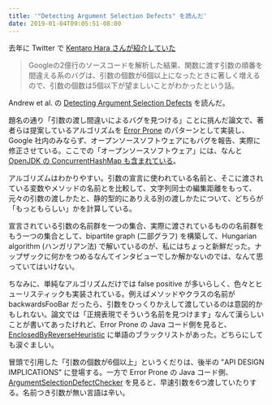 ```yaml
---
title: '"Detecting Argument Selection Defects" を読んだ'
date: 2019-01-04T09:05:51-08:00
---
```

去年に Twitter で [Kentaro Hara さんが紹介していた](https://twitter.com/xharaken/status/1065050626223042560)

> Googleの2億行のソースコードを解析した結果、関数に渡す引数の順番を間違える系のバグは、引数の個数が6個以上になったときに著しく増えるので、引数の個数は5個以下が望ましいことがわかったという話。

Andrew et al. の [Detecting Argument Selection Defects](https://ai.google/research/pubs/pub46317) を読んだ。

題名の通り「引数の渡し間違いによるバグを見つける」ことに挑んだ論文で、著者らは提案しているアルゴリズムを [Error Prone](https://errorprone.info/) のパターンとして実装し、Google 社内のみならず、オープンソースソフトウェアにもバグを報告、実際に修正させている。ここでの「オープンソースソフトウェア」には、なんと [OpenJDK の ConcurrentHashMap も含まれている](https://bugs.openjdk.java.net/browse/JDK-8176402)。

アルゴリズムはわかりやすい。引数の宣言に使われている名前と、そこに渡されている変数やメソッドの名前とを比較して、文字列同士の編集距離をもって、元々の引数の渡しかたと、静的型的にありえる別の渡しかたについて、どちらが「もっともらしい」かを計算している。

宣言されている引数の名前群を一つの集合、実際に渡されているものの名前群をもう一つの集合として、bipartite graph (二部グラフ) を構築して、Hungarian algorithm (ハンガリアン法) で解いているのが、私にはちょっと新鮮だった。ナップザックに何かをつめるなんてインタビューでしか解かないのでは、なんて思っていてはいけない。

ちなみに、単純なアルゴリズムだけでは false positive が多いらしく、色々とヒューリスティックも実装されている。例えばメソッドやクラスの名前が backwardsFooBar だったら、引数をひっくりかえして渡しているのは意図的かもしれない。論文では「正規表現でそういう名前を見つけます」なんて漢らしいことが書いてあったけれど、Error Prone の Java コード側を見ると、[EnclosedByReverseHeuristic][EBRH] に単語のブラックリストがあった。どちらにしても涙ぐましい。

冒頭で引用した「引数の個数が6個以上」というくだりは、後半の "API DESIGN IMPLICATIONS" に登場する。一方で Error Prone の Java コード側、[ArgumentSelectionDefectChecker][ASDC] を見ると、早速引数を6つ渡していたりする。名前つき引数が無い言語は辛い。

[EBRH]: https://github.com/google/error-prone/blob/11de3e4910b83f420bf22192b58cdbe0465a5679/core/src/main/java/com/google/errorprone/bugpatterns/argumentselectiondefects/EnclosedByReverseHeuristic.java#L36
[ASDC]: https://github.com/google/error-prone/blob/11de3e4910b83f420bf22192b58cdbe0465a5679/core/src/main/java/com/google/errorprone/bugpatterns/argumentselectiondefects/ArgumentSelectionDefectChecker.java#L155
